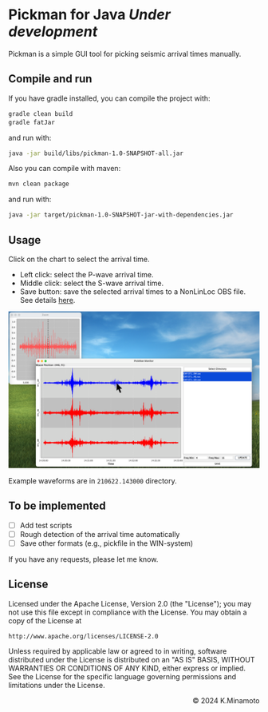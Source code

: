 # Pickman for Java ***Under development***

Pickman is a simple GUI tool for picking seismic arrival times manually.


## Compile and run

If you have gradle installed, you can compile the project with:

```bash
gradle clean build
gradle fatJar
```

and run with:

```bash
java -jar build/libs/pickman-1.0-SNAPSHOT-all.jar
```

Also you can compile with maven:

```bash
mvn clean package
```

and run with:

```bash
java -jar target/pickman-1.0-SNAPSHOT-jar-with-dependencies.jar
```

## Usage

Click on the chart to select the arrival time.

- Left click: select the P-wave arrival time.
- Middle click: select the S-wave arrival time.
- Save button: save the selected arrival times to a NonLinLoc OBS file. See details [here](http://alomax.free.fr/nlloc/).

![GUI example](example.png)

Example waveforms are in `210622.143000` directory.

## To be implemented

- [ ] Add test scripts
- [ ] Rough detection of the arrival time automatically
- [ ] Save other formats (e.g., pickfile in the WIN-system)

If you have any requests, please let me know.

## License

Licensed under the Apache License, Version 2.0 (the "License");
you may not use this file except in compliance with the License.
You may obtain a copy of the License at

    http://www.apache.org/licenses/LICENSE-2.0

Unless required by applicable law or agreed to in writing, software
distributed under the License is distributed on an "AS IS" BASIS,
WITHOUT WARRANTIES OR CONDITIONS OF ANY KIND, either express or implied.
See the License for the specific language governing permissions and
limitations under the License.

<p align="right">&copy; 2024 K.Minamoto</p>

